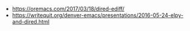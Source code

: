 - https://oremacs.com/2017/03/18/dired-ediff/
- https://writequit.org/denver-emacs/presentations/2016-05-24-elpy-and-dired.html